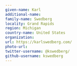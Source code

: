 ```yaml
---
given-name: Karl	
additional-name: 
family-name: Swedberg
locality: Grand Rapids
region: Michigan
country-name: United States
organization: 
url: https://karlswedberg.com/
photo-url: 
twitter-username: @kswedberg/
github-username: kswedberg
---
```



